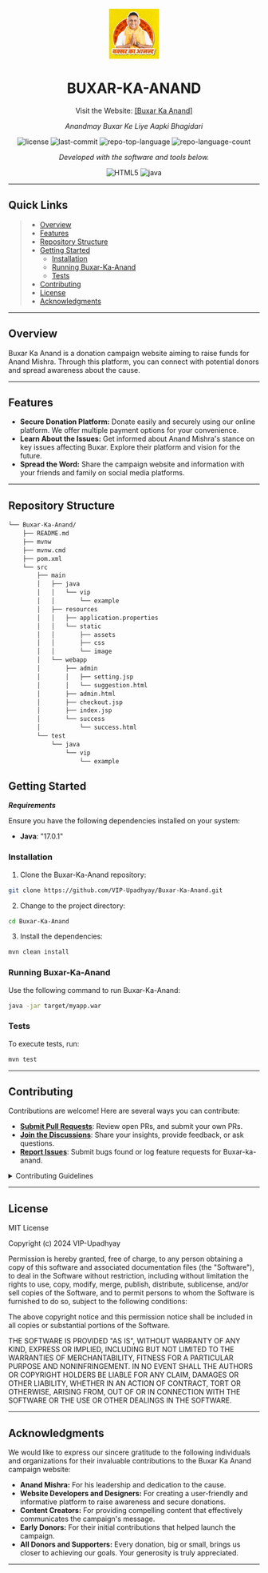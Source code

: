 <p align="center">
  <img src="https://github.com/VIP-Upadhyay/Buxar-Ka-Anand/blob/main/src/main/resources/static/assets/images/background17-h_lvv0kpnz.jpg" width="100" />
</p>
<p align="center">
    <h1 align="center">BUXAR-KA-ANAND</h1>
    <p align="center">Visit the Website: <a href="https://buxarkaanand.com">[Buxar Ka Anand]</a></p>
</p>
<p align="center">
    <em>Anandmay Buxar
Ke Liye Aapki Bhagidari</em>
</p>
<p align="center">
	<img src="https://img.shields.io/github/license/VIP-Upadhyay/Buxar-Ka-Anand.git?style=flat&color=0080ff" alt="license">
	<img src="https://img.shields.io/github/last-commit/VIP-Upadhyay/Buxar-Ka-Anand.git?style=flat&logo=git&logoColor=white&color=0080ff" alt="last-commit">
	<img src="https://img.shields.io/github/languages/top/VIP-Upadhyay/Buxar-Ka-Anand.git?style=flat&color=0080ff" alt="repo-top-language">
	<img src="https://img.shields.io/github/languages/count/VIP-Upadhyay/Buxar-Ka-Anand.git?style=flat&color=0080ff" alt="repo-language-count">
<p>
<p align="center">
		<em>Developed with the software and tools below.</em>
</p>
<p align="center">
	<img src="https://img.shields.io/badge/HTML5-E34F26.svg?style=flat&logo=HTML5&logoColor=white" alt="HTML5">
	<img src="https://img.shields.io/badge/java-%23ED8B00.svg?style=flat&logo=openjdk&logoColor=white" alt="java">
</p>
<hr>

##  Quick Links

> - [ Overview](#-overview)
> - [ Features](#-features)
> - [ Repository Structure](#-repository-structure)
> - [ Getting Started](#-getting-started)
>   - [ Installation](#-installation)
>   - [ Running Buxar-Ka-Anand](#-running-Buxar-Ka-Anand)
>   -  [ Tests](#-tests)
> - [ Contributing](#-contributing)
> - [ License](#-license)
> - [ Acknowledgments](#-acknowledgments)

---

##  Overview

Buxar Ka Anand is a donation campaign website aiming to raise funds for Anand Mishra.  Through this platform, you can connect with potential donors and spread awareness about the cause.

---

##  Features

* **Secure Donation Platform:** Donate easily and securely using our online platform. We offer multiple payment options for your convenience.
* **Learn About the Issues:** Get informed about Anand Mishra's stance on key issues affecting Buxar. Explore their platform and vision for the future.
* **Spread the Word:** Share the campaign website and information with your friends and family on social media platforms.

---

##  Repository Structure

```sh
└── Buxar-Ka-Anand/
    ├── README.md
    ├── mvnw
    ├── mvnw.cmd
    ├── pom.xml
    └── src
        ├── main
        │   ├── java
        │   │   └── vip
        │   │       └── example
        │   ├── resources
        │   │   ├── application.properties
        │   │   └── static
        │   │       ├── assets
        │   │       ├── css
        │   │       └── image
        │   └── webapp
        │       ├── admin
        │       │   ├── setting.jsp
        │       │   └── suggestion.html
        │       ├── admin.html
        │       ├── checkout.jsp
        │       ├── index.jsp
        │       └── success
        │           └── success.html
        └── test
            └── java
                └── vip
                    └── example
```


##  Getting Started

***Requirements***

Ensure you have the following dependencies installed on your system:

* **Java**: "17.0.1"

###  Installation

1. Clone the Buxar-Ka-Anand repository:

```sh
git clone https://github.com/VIP-Upadhyay/Buxar-Ka-Anand.git
```

2. Change to the project directory:

```sh
cd Buxar-Ka-Anand
```

3. Install the dependencies:

```sh
mvn clean install
```

###  Running Buxar-Ka-Anand

Use the following command to run Buxar-Ka-Anand:

```sh
java -jar target/myapp.war
```

###  Tests

To execute tests, run:

```sh
mvn test
```

---

##  Contributing

Contributions are welcome! Here are several ways you can contribute:

- **[Submit Pull Requests](https://github.com/VIP-Upadhyay/Buxar-Ka-Anand.git/blob/main/CONTRIBUTING.md)**: Review open PRs, and submit your own PRs.
- **[Join the Discussions](https://github.com/VIP-Upadhyay/Buxar-Ka-Anand.git/discussions)**: Share your insights, provide feedback, or ask questions.
- **[Report Issues](https://github.com/VIP-Upadhyay/Buxar-Ka-Anand.git/issues)**: Submit bugs found or log feature requests for Buxar-ka-anand.

<details closed>
    <summary>Contributing Guidelines</summary>

1. **Fork the Repository**: Start by forking the project repository to your GitHub account.
2. **Clone Locally**: Clone the forked repository to your local machine using a Git client.
   ```sh
   git clone https://github.com/VIP-Upadhyay/Buxar-Ka-Anand.git
   ```
3. **Create a New Branch**: Always work on a new branch, giving it a descriptive name.
   ```sh
   git checkout -b new-feature-x
   ```
4. **Make Your Changes**: Develop and test your changes locally.
5. **Commit Your Changes**: Commit with a clear message describing your updates.
   ```sh
   git commit -m 'Implemented new feature x.'
   ```
6. **Push to GitHub**: Push the changes to your forked repository.
   ```sh
   git push origin new-feature-x
   ```
7. **Submit a Pull Request**: Create a PR against the original project repository. Clearly describe the changes and their motivations.

Once your PR is reviewed and approved, it will be merged into the main branch.

</details>

---

##  License

MIT License

Copyright (c) 2024 VIP-Upadhyay

Permission is hereby granted, free of charge, to any person obtaining a copy
of this software and associated documentation files (the "Software"), to deal
in the Software without restriction, including without limitation the rights
to use, copy, modify, merge, publish, distribute, sublicense, and/or sell
copies of the Software, and to permit persons to whom the Software is
furnished to do so, subject to the following conditions:

The above copyright notice and this permission notice shall be included in all
copies or substantial portions of the Software.

THE SOFTWARE IS PROVIDED "AS IS", WITHOUT WARRANTY OF ANY KIND, EXPRESS OR
IMPLIED, INCLUDING BUT NOT LIMITED TO THE WARRANTIES OF MERCHANTABILITY,
FITNESS FOR A PARTICULAR PURPOSE AND NONINFRINGEMENT. IN NO EVENT SHALL THE
AUTHORS OR COPYRIGHT HOLDERS BE LIABLE FOR ANY CLAIM, DAMAGES OR OTHER
LIABILITY, WHETHER IN AN ACTION OF CONTRACT, TORT OR OTHERWISE, ARISING FROM,
OUT OF OR IN CONNECTION WITH THE SOFTWARE OR THE USE OR OTHER DEALINGS IN THE
SOFTWARE.

---

##  Acknowledgments

We would like to express our sincere gratitude to the following individuals and organizations for their invaluable contributions to the Buxar Ka Anand campaign website:

* **Anand Mishra:**  For his leadership and dedication to the cause.
* **Website Developers and Designers:**  For creating a user-friendly and informative platform to raise awareness and secure donations.
* **Content Creators:**  For providing compelling content that effectively communicates the campaign's message.
* **Early Donors:**  For their initial contributions that helped launch the campaign.
* **All Donors and Supporters:**  Every donation, big or small, brings us closer to achieving our goals.  Your generosity is truly appreciated.

---
